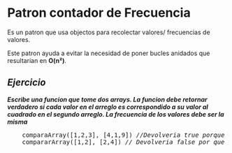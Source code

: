 # Patron contador de Frecuencia

Es un patron que usa objectos para recolectar valores/ frecuencias de valores.

Este patron ayuda a evitar la necesidad de poner bucles anidados que resultarian en **O(n²)**.

## *Ejercicio*

***Escribe una funcion que tome dos arrays. La funcion debe retornar verdadero si cada valor en el arreglo es correspondido a su valor al cuadrado en el segundo arreglo. La frecuencia de los valores debe ser la misma***

<pre>
    comparaArray([1,2,3], [4,1,9]) <i>//Devolveria true porque 1² = 1, 2² = 4, 3² = 9</i>
    compararArray([1,2], [2,4]) <i>// Devolveria false por que 1² = 1, 2² = 4, y el segundo array solo contiene el 4</i>
</pre>
